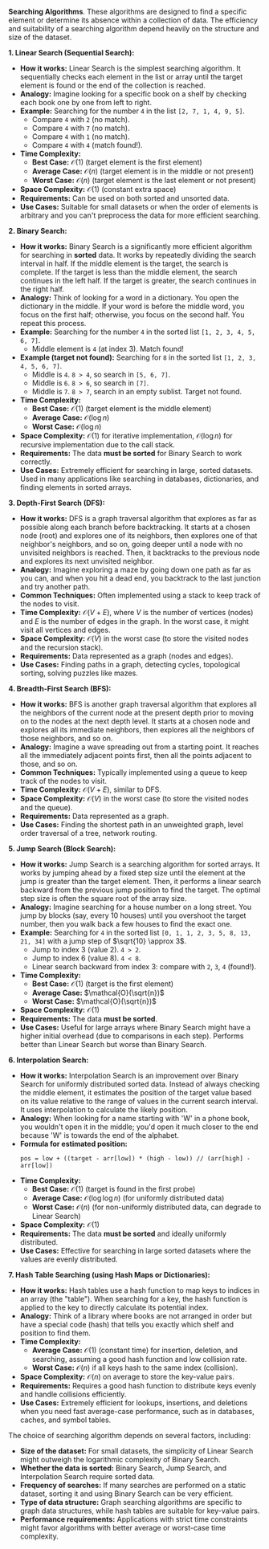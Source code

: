 **Searching Algorithms**. These algorithms are designed to find a specific element or determine its absence within a collection of data. The efficiency and suitability of a searching algorithm depend heavily on the structure and size of the dataset.

**1. Linear Search (Sequential Search):**

* **How it works:** Linear Search is the simplest searching algorithm. It sequentially checks each element in the list or array until the target element is found or the end of the collection is reached.
* **Analogy:** Imagine looking for a specific book on a shelf by checking each book one by one from left to right.
* **Example:** Searching for the number `4` in the list `[2, 7, 1, 4, 9, 5]`.
    * Compare `4` with `2` (no match).
    * Compare `4` with `7` (no match).
    * Compare `4` with `1` (no match).
    * Compare `4` with `4` (match found!).
* **Time Complexity:**
    * **Best Case:** $\mathcal{O}(1)$ (target element is the first element)
    * **Average Case:** $\mathcal{O}(n)$ (target element is in the middle or not present)
    * **Worst Case:** $\mathcal{O}(n)$ (target element is the last element or not present)
* **Space Complexity:** $\mathcal{O}(1)$ (constant extra space)
* **Requirements:** Can be used on both sorted and unsorted data.
* **Use Cases:** Suitable for small datasets or when the order of elements is arbitrary and you can't preprocess the data for more efficient searching.

**2. Binary Search:**

* **How it works:** Binary Search is a significantly more efficient algorithm for searching in **sorted** data. It works by repeatedly dividing the search interval in half. If the middle element is the target, the search is complete. If the target is less than the middle element, the search continues in the left half. If the target is greater, the search continues in the right half.
* **Analogy:** Think of looking for a word in a dictionary. You open the dictionary in the middle. If your word is before the middle word, you focus on the first half; otherwise, you focus on the second half. You repeat this process.
* **Example:** Searching for the number `4` in the sorted list `[1, 2, 3, 4, 5, 6, 7]`.
    * Middle element is `4` (at index 3). Match found!
* **Example (target not found):** Searching for `8` in the sorted list `[1, 2, 3, 4, 5, 6, 7]`.
    * Middle is `4`. `8 > 4`, so search in `[5, 6, 7]`.
    * Middle is `6`. `8 > 6`, so search in `[7]`.
    * Middle is `7`. `8 > 7`, search in an empty sublist. Target not found.
* **Time Complexity:**
    * **Best Case:** $\mathcal{O}(1)$ (target element is the middle element)
    * **Average Case:** $\mathcal{O}(\log n)$
    * **Worst Case:** $\mathcal{O}(\log n)$
* **Space Complexity:** $\mathcal{O}(1)$ for iterative implementation, $\mathcal{O}(\log n)$ for recursive implementation due to the call stack.
* **Requirements:** The data **must be sorted** for Binary Search to work correctly.
* **Use Cases:** Extremely efficient for searching in large, sorted datasets. Used in many applications like searching in databases, dictionaries, and finding elements in sorted arrays.

**3. Depth-First Search (DFS):**

* **How it works:** DFS is a graph traversal algorithm that explores as far as possible along each branch before backtracking. It starts at a chosen node (root) and explores one of its neighbors, then explores one of that neighbor's neighbors, and so on, going deeper until a node with no unvisited neighbors is reached. Then, it backtracks to the previous node and explores its next unvisited neighbor.
* **Analogy:** Imagine exploring a maze by going down one path as far as you can, and when you hit a dead end, you backtrack to the last junction and try another path.
* **Common Techniques:** Often implemented using a stack to keep track of the nodes to visit.
* **Time Complexity:** $\mathcal{O}(V + E)$, where $V$ is the number of vertices (nodes) and $E$ is the number of edges in the graph. In the worst case, it might visit all vertices and edges.
* **Space Complexity:** $\mathcal{O}(V)$ in the worst case (to store the visited nodes and the recursion stack).
* **Requirements:** Data represented as a graph (nodes and edges).
* **Use Cases:** Finding paths in a graph, detecting cycles, topological sorting, solving puzzles like mazes.

**4. Breadth-First Search (BFS):**

* **How it works:** BFS is another graph traversal algorithm that explores all the neighbors of the current node at the present depth prior to moving on to the nodes at the next depth level. It starts at a chosen node and explores all its immediate neighbors, then explores all the neighbors of those neighbors, and so on.
* **Analogy:** Imagine a wave spreading out from a starting point. It reaches all the immediately adjacent points first, then all the points adjacent to those, and so on.
* **Common Techniques:** Typically implemented using a queue to keep track of the nodes to visit.
* **Time Complexity:** $\mathcal{O}(V + E)$, similar to DFS.
* **Space Complexity:** $\mathcal{O}(V)$ in the worst case (to store the visited nodes and the queue).
* **Requirements:** Data represented as a graph.
* **Use Cases:** Finding the shortest path in an unweighted graph, level order traversal of a tree, network routing.

**5. Jump Search (Block Search):**

* **How it works:** Jump Search is a searching algorithm for sorted arrays. It works by jumping ahead by a fixed step size until the element at the jump is greater than the target element. Then, it performs a linear search backward from the previous jump position to find the target. The optimal step size is often the square root of the array size.
* **Analogy:** Imagine searching for a house number on a long street. You jump by blocks (say, every 10 houses) until you overshoot the target number, then you walk back a few houses to find the exact one.
* **Example:** Searching for `4` in the sorted list `[0, 1, 1, 2, 3, 5, 8, 13, 21, 34]` with a jump step of $\sqrt{10} \approx 3$.
    * Jump to index 3 (value 2). `4 > 2`.
    * Jump to index 6 (value 8). `4 < 8`.
    * Linear search backward from index 3: compare with `2`, `3`, `4` (found!).
* **Time Complexity:**
    * **Best Case:** $\mathcal{O}(1)$ (target is the first element)
    * **Average Case:** $\mathcal{O}(\sqrt{n})$
    * **Worst Case:** $\mathcal{O}(\sqrt{n})$
* **Space Complexity:** $\mathcal{O}(1)$
* **Requirements:** The data **must be sorted**.
* **Use Cases:** Useful for large arrays where Binary Search might have a higher initial overhead (due to comparisons in each step). Performs better than Linear Search but worse than Binary Search.

**6. Interpolation Search:**

* **How it works:** Interpolation Search is an improvement over Binary Search for uniformly distributed sorted data. Instead of always checking the middle element, it estimates the position of the target value based on its value relative to the range of values in the current search interval. It uses interpolation to calculate the likely position.
* **Analogy:** When looking for a name starting with 'W' in a phone book, you wouldn't open it in the middle; you'd open it much closer to the end because 'W' is towards the end of the alphabet.
* **Formula for estimated position:**
    ```
    pos = low + ((target - arr[low]) * (high - low)) // (arr[high] - arr[low])
    ```
* **Time Complexity:**
    * **Best Case:** $\mathcal{O}(1)$ (target is found in the first probe)
    * **Average Case:** $\mathcal{O}(\log \log n)$ (for uniformly distributed data)
    * **Worst Case:** $\mathcal{O}(n)$ (for non-uniformly distributed data, can degrade to Linear Search)
* **Space Complexity:** $\mathcal{O}(1)$
* **Requirements:** The data **must be sorted** and ideally uniformly distributed.
* **Use Cases:** Effective for searching in large sorted datasets where the values are evenly distributed.

**7. Hash Table Searching (using Hash Maps or Dictionaries):**

* **How it works:** Hash tables use a hash function to map keys to indices in an array (the "table"). When searching for a key, the hash function is applied to the key to directly calculate its potential index.
* **Analogy:** Think of a library where books are not arranged in order but have a special code (hash) that tells you exactly which shelf and position to find them.
* **Time Complexity:**
    * **Average Case:** $\mathcal{O}(1)$ (constant time) for insertion, deletion, and searching, assuming a good hash function and low collision rate.
    * **Worst Case:** $\mathcal{O}(n)$ if all keys hash to the same index (collision).
* **Space Complexity:** $\mathcal{O}(n)$ on average to store the key-value pairs.
* **Requirements:** Requires a good hash function to distribute keys evenly and handle collisions efficiently.
* **Use Cases:** Extremely efficient for lookups, insertions, and deletions when you need fast average-case performance, such as in databases, caches, and symbol tables.

The choice of searching algorithm depends on several factors, including:

* **Size of the dataset:** For small datasets, the simplicity of Linear Search might outweigh the logarithmic complexity of Binary Search.
* **Whether the data is sorted:** Binary Search, Jump Search, and Interpolation Search require sorted data.
* **Frequency of searches:** If many searches are performed on a static dataset, sorting it and using Binary Search can be very efficient.
* **Type of data structure:** Graph searching algorithms are specific to graph data structures, while hash tables are suitable for key-value pairs.
* **Performance requirements:** Applications with strict time constraints might favor algorithms with better average or worst-case time complexity.